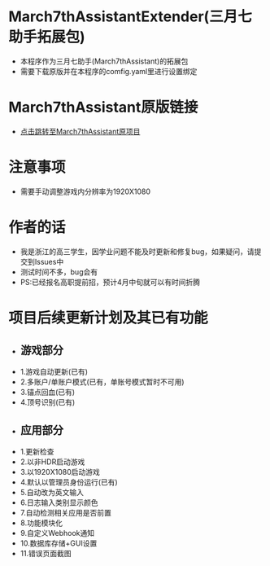 # March7thAssistantExtender(三月七助手拓展包)
- 本程序作为三月七助手(March7thAssistant)的拓展包
- 需要下载原版并在本程序的comfig.yaml里进行设置绑定
# March7thAssistant原版链接
- [点击跳转至March7thAssistant原项目](https://github.com/moesnow/March7thAssistant)
# 注意事项
- 需要手动调整游戏内分辨率为1920X1080
# 作者的话
- 我是浙江的高三学生，因学业问题不能及时更新和修复bug，如果疑问，请提交到Issues中
- 测试时间不多，bug会有
- PS:已经报名高职提前招，预计4月中旬就可以有时间折腾
# 项目后续更新计划及其已有功能
- ## 游戏部分 ##
- 1.游戏自动更新(已有)
- 2.多账户/单账户模式(已有，单账号模式暂时不可用)
- 3.锚点回血(已有)
- 4.顶号识别(已有)
- ## 应用部分 ##
- 1.更新检查
- 2.以非HDR启动游戏
- 3.以1920X1080启动游戏
- 4.默认以管理员身份运行(已有)
- 5.自动改为英文输入
- 6.日志输入类别显示颜色
- 7.自动检测相关应用是否前置
- 8.功能模块化
- 9.自定义Webhook通知
- 10.数据库存储+GUI设置
- 11.错误页面截图
